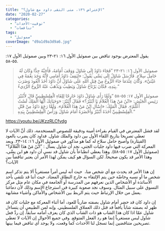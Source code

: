 ```yaml
---
title: "الإعتراض ١٣٦، متى التقى داود مع شاول؟"
date: "2020-02-27"
categories: 
  - "توقيت-الأحداث"
  - "تناقضات"
tags: 
  - "صموئيل"
coverImage: "d9a1d9a3d9a6.jpg"
---
```


يقول المعترض بوجود تناقض بين صموئيل الأول ١٦: ٢١-٢٣ وبين صموئيل الأول ١٧: ٥٥-٥٨.

>  صموئيل الأول ١٦: ٢١-٢٣ ”فَجَاءَ دَاوُدُ إِلَى شَاوُلَ وَوَقَفَ أَمَامَهُ، فَأَحَبَّهُ جِدًّا وَكَانَ لَهُ حَامِلَ سِلاَحٍ. فَأَرْسَلَ شَاوُلُ إِلَى يَسَّى يَقُولُ: «لِيَقِفْ دَاوُدُ أَمَامِي لأَنَّهُ وَجَدَ نِعْمَةً فِي عَيْنَيَّ». وَكَانَ عِنْدَمَا جَاءَ الرُّوحُ مِنْ قِبَلِ اللهِ عَلَى شَاوُلَ أَنَّ دَاوُدَ أَخَذَ الْعُودَ وَضَرَبَ بِيَدِهِ، فَكَانَ يَرْتَاحُ شَاوُلُ وَيَطِيبُ وَيَذْهَبُ عَنْهُ الرُّوحُ الرَّدِيءُ.“
> 
> صموئيل الأول ١٧: ٥٥-٥٨ ”وَلَمَّا رَأَى شَاوُلُ دَاوُدَ خَارِجًا لِلِقَاءِ الْفِلِسْطِينِيِّ قَالَ لأَبْنَيْرَ رَئِيسِ الْجَيْشِ: «ابْنُ مَنْ هذَا الْغُلاَمُ يَا أَبْنَيْرُ؟» فَقَالَ أَبْنَيْرُ: «وَحَيَاتِكَ أَيُّهَا الْمَلِكُ لَسْتُ أَعْلَمُ». فَقَالَ الْمَلِكُ: «اسْأَلِ ابْنُ مَنْ هذَا الْغُلاَمُ». وَلَمَّا رَجَعَ دَاوُدُ مِنْ قَتْلِ الْفِلِسْطِينِيِّ أَخَذَهُ أَبْنَيْرُ وَأَحْضَرَهُ أَمَامَ شَاوُلَ وَرَأْسُ الْفِلِسْطِينِيِّ بِيَدِهِ.“

https://youtu.be/JKzzRLCfvdg

لقد فشل المعترض في القيام بقراءة أمينة ودقيقة للنصوص المستخدمة، ذلك أنَّ الآيات لا تعطي تصريحا بتاريخ اللقاء الأول بين داود والملك شاول. فداود كان يضرب بالعود (القيثارة) وأصبح حامل سلاح له كما هو مذكور في صموئيل الأول ١٦: ١٤-٢٣. وبعد المعركة التي ضرب فيها داود جليات الجتي، نجد أن شاول يسأل : ”ابْنُ مَنْ هذَا الْغُلاَمُ؟“ (صموئيل الأول ١٧: ٥٥-٥٨). وهذا يعطي انطباعاً بأن شاول قد نسي أن داود هو ابن يسَّى، وهذا الأمر قد يكون صحيحاً. لكن السؤال هو كيف يمكن لهذا الأمر أن يعتبر تناقضاً بين الآيات؟

إن هذا الأمر قد يحدث مع أي شخص منا،  حيث أنه ليس أمراً مستغرباً ألا يتم تذكر اسم شخص ما أو نسبه وخاضّة حين يتم الإلتقاء به خارج النطاق المعتاد. حيث أننا قد نلتقي بأحد الأساتذة أو الأشخاص الذين نعرفهم من المدرسة أو الجامعة في مكان عام مثل مركز التسوق على سبيل المثال. وسوف نجد صعوبة كبيرة في استرجاع الإسم وذلك لأن دماغنا يعمل من خلال الإرتباط حيث يتم الربط بين الأشخاص والأماكن وأشياء مشابهة. 

إن داود كان قد حضر أمام شاول بصفته ضارباً للعود، أما أثناء المعركة مع جليات كان قد ظهر له بصفته شاباً يافعاً قد قتل ذلك العملاق الفلسطيني. وإنه لمن الطبيعي أن يتساءل شاول عمّا اذا كان هذا الشاب هو ذات الشاب الذي كان يعزف أمامه سابقاً. إن ردَّ فعل شاول ليس مستغرباً إنما هو رد الفعل المتوقع. وفي جميع الأحوال إن الآيات لا تعطي تصريحين متناقضين إنما تسجل لنا الأحداث كما وقعت، ولا يوجد أي تناقض فيما بينها.
